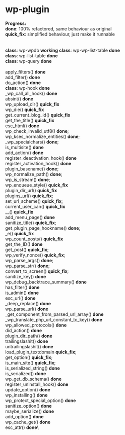 # wp-plugin
__Progress:__\
__done__: 100% refactored, same behaviour as original\
__quick_fix__: simplified behaviour, just make it runnable\
\
\
__class__: wp-wpdb __working__
__class__: wp-wp-list-table __done__\
__class__: wp-list-table __done__\
__class__: wp-query __done__\
\
apply_filters() __done__\
add_filter() __done__\
do_action() __done__\
__class__: wp-hook __done__\
_wp_call_all_hook() __done__\
absint() __done__\
wp_upload_dir() __quick_fix__\
wp_die() __quick_fix__\
get_current_blog_id() __quick_fix__\
get_the_title() __quick_fix__\
esc_html() __done__\
wp_check_invalid_utf8() __done__;\
wp_kses_normalize_entities() __done__;\
_wp_specialchars() __done__;\
is_multisite() __done__\
add_action()  __done__\
register_deactivation_hook() __done__\
register_activation_hook() __done__\
plugin_basename() __done__;\
wp_normalize_path() __done__; \
wp_is_stream() __done__;\
wp_enqueue_style() __quick_fix__\
plugin_dir_url() __quick_fix__\
plugins_url() __quick_fix__; \
set_url_scheme() __quick_fix__;\
current_user_can() __quick_fix__\
__() __quick_fix__\
add_menu_page() __done__\
sanitize_title() __quick_fix__; \
get_plugin_page_hookname() __done__;\
_e()  __quick_fix__\
wp_count_posts() __quick_fix__\
get_the_ID() __done__\
get_post() __quick_fix__;\
wp_verify_nonce() __quick_fix__;\
wp_parse_args() __done__; \
wp_parse_str() __done__; \
convert_to_screen() __quick_fix__; \
sanitize_key() __done__\
wp_debug_backtrace_summary() __done__\
has_filter() __done__\
is_admin() __done__\
esc_url() __done__\
_deep_replace() __done__\
wp_parse_url() __done__\
_get_component_from_parsed_url_array() __done__\
_wp_translate_php_url_constant_to_key() __done__\
wp_allowed_protocols() __done__\
did_action() __done__\
plugin_dir_path() __done__\
trailingslashit() __done__\
untrailingslashit() __done__\
load_plugin_textdomain __quick_fix__; \
get_option() __quick_fix__; \
is_main_site() __quick_fix__; \
is_serialized_string() __done__\
is_serialized() __done__\
wp_get_db_schema() __done__\
register_uninstall_hook() __done__\
update_option() __done__\
wp_installing() __done__\
wp_protect_special_option() __done__\
sanitize_option() __done__\
maybe_serialize() __done__\
add_option() __done__\
wp_cache_get() __done__\
esc_attr() __done__\